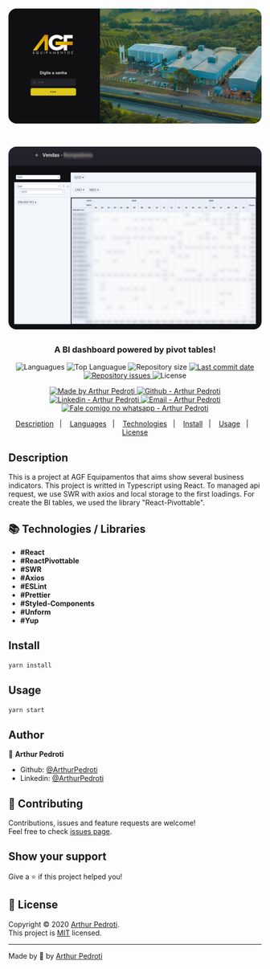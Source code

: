 <h1 align="center">
  <img alt="AGF BI" src="./src/assets/agf-bi-1.png" width="900px" style="border-radius:16px;"/>
</h1>
<h1 align="center">
  <img alt="AGF BI" src="./src/assets/agf-bi-2.png" width="900px" style="border-radius:16px;"/>
</h1>

<h3 align="center" >
  A BI dashboard powered by pivot tables!
</h3>

<p align="center">
  <img alt="Languagues" src="https://img.shields.io/github/languages/count/ArthurPedroti/agf-bi">
  <img alt="Top Languague" src="https://img.shields.io/github/languages/top/ArthurPedroti/agf-bi">
  <img alt="Repository size" src="https://img.shields.io/github/repo-size/ArthurPedroti/agf-bi">
  <a href="https://github.com/ArthurPedroti/agf-bi/commits/master">
    <img alt="Last commit date" src="https://img.shields.io/github/last-commit/ArthurPedroti/agf-bi">
  </a>
   <a href="https://github.com/ArthurPedroti/agf-bi/issues">
    <img alt="Repository issues" src="https://img.shields.io/github/issues/ArthurPedroti/agf-bi">
  </a>
  <img alt="License" src="https://img.shields.io/github/license/ArthurPedroti/agf-bi">
</p>
<p align="center">

  <a href="https://github.com/ArthurPedroti" target="_blank">
    <img alt="Made by Arthur Pedroti" src="https://img.shields.io/badge/made%20by-Arthur_Pedroti-informational">
  </a>
  <a href="https://github.com/ArthurPedroti" target="_blank" >
    <img alt="Github - Arthur Pedroti" src="https://img.shields.io/badge/Github--%23F8952D?style=social&logo=github">
  </a>
  <a href="https://www.linkedin.com/in/arthurpedroti/" target="_blank" >
    <img alt="Linkedin - Arthur Pedroti" src="https://img.shields.io/badge/Linkedin--%23F8952D?style=social&logo=linkedin">
  </a>
  <a href="mailto:arthurpedroti@gmail.com" target="_blank" >
    <img alt="Email - Arthur Pedroti" src="https://img.shields.io/badge/Email--%23F8952D?style=social&logo=gmail">
  </a>
  <a href="https://api.whatsapp.com/send?phone=5519991830454"
        target="_blank" >
    <img alt="Fale comigo no whatsapp - Arthur Pedroti" src="https://img.shields.io/badge/Whatsapp--%23F8952D?style=social&logo=whatsapp">
  </a>

</p>

<p align="center">
  <a href="#Description">Description</a>&nbsp;&nbsp;&nbsp;|&nbsp;&nbsp;&nbsp;
  <a href="#computer-languages">Languages</a>&nbsp;&nbsp;&nbsp;|&nbsp;&nbsp;&nbsp;
  <a href="#books-technologies">Technologies</a>&nbsp;&nbsp;&nbsp;|&nbsp;&nbsp;&nbsp;
  <a href="#install">Install</a>&nbsp;&nbsp;&nbsp;|&nbsp;&nbsp;&nbsp;
  <a href="#books-usage">Usage</a>&nbsp;&nbsp;&nbsp;|&nbsp;&nbsp;&nbsp;
  <a href="#memo-license">License</a>
</p>

## Description

This is a project at AGF Equipamentos that aims show several business indicators.
This project is writted in Typescript using React. To managed api request, we use SWR with axios and local storage to the first loadings. For create the BI tables, we used the library "React-Pivottable".

## :books: Technologies / Libraries

- **#React**
- **#ReactPivottable**
- **#SWR**
- **#Axios**
- **#ESLint**
- **#Prettier**
- **#Styled-Components**
- **#Unform**
- **#Yup**

## Install

```sh
yarn install
```

## Usage

```sh
yarn start
```

## Author

👤 **Arthur Pedroti**

* Github: [@ArthurPedroti](https://github.com/ArthurPedroti)
* Linkedin: [@ArthurPedroti](https://www.linkedin.com/in/arthurpedroti)

## 🤝 Contributing

Contributions, issues and feature requests are welcome!<br />Feel free to check [issues page](https://github.com/ArthurPedroit/agf-bi/issues).

## Show your support

Give a ⭐️ if this project helped you!

## 📝 License

Copyright © 2020 [Arthur Pedroti](https://github.com/ArthurPedroti).<br />
This project is [MIT](https://github.com/ArthurPedroit/agf-bi/blob/master/LICENSE) licensed.

---

Made by :blue_heart: by [Arthur Pedroti](https://github.com/ArthurPedroti)
